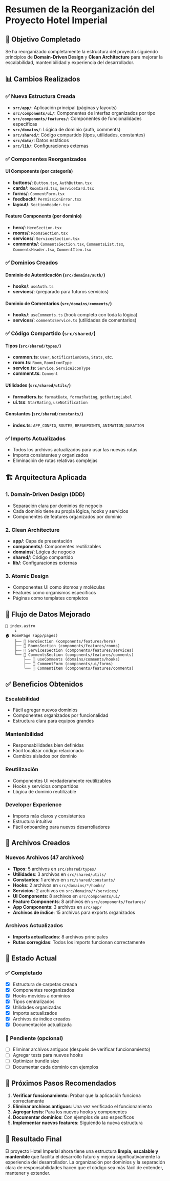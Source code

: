 # Resumen de la Reorganización del Proyecto Hotel Imperial

## 🎯 Objetivo Completado
Se ha reorganizado completamente la estructura del proyecto siguiendo principios de **Domain-Driven Design** y **Clean Architecture** para mejorar la escalabilidad, mantenibilidad y experiencia del desarrollador.

## 📊 Cambios Realizados

### ✅ Nueva Estructura Creada
- **`src/app/`**: Aplicación principal (páginas y layouts)
- **`src/components/ui/`**: Componentes de interfaz organizados por tipo
- **`src/components/features/`**: Componentes de funcionalidades específicas
- **`src/domains/`**: Lógica de dominio (auth, comments)
- **`src/shared/`**: Código compartido (tipos, utilidades, constantes)
- **`src/data/`**: Datos estáticos
- **`src/lib/`**: Configuraciones externas

### ✅ Componentes Reorganizados

#### UI Components (por categoría)
- **buttons/**: `Button.tsx`, `AuthButton.tsx`
- **cards/**: `RoomCard.tsx`, `ServiceCard.tsx`
- **forms/**: `CommentForm.tsx`
- **feedback/**: `PermissionError.tsx`
- **layout/**: `SectionHeader.tsx`

#### Feature Components (por dominio)
- **hero/**: `HeroSection.tsx`
- **rooms/**: `RoomsSection.tsx`
- **services/**: `ServicesSection.tsx`
- **comments/**: `CommentsSection.tsx`, `CommentsList.tsx`, `CommentsHeader.tsx`, `CommentItem.tsx`

### ✅ Dominios Creados

#### Dominio de Autenticación (`src/domains/auth/`)
- **hooks/**: `useAuth.ts`
- **services/**: (preparado para futuros servicios)

#### Dominio de Comentarios (`src/domains/comments/`)
- **hooks/**: `useComments.ts` (hook completo con toda la lógica)
- **services/**: `commentsService.ts` (utilidades de comentarios)

### ✅ Código Compartido (`src/shared/`)

#### Tipos (`src/shared/types/`)
- **common.ts**: `User`, `NotificationData`, `Stats`, etc.
- **room.ts**: `Room`, `RoomIconType`
- **service.ts**: `Service`, `ServiceIconType`
- **comment.ts**: `Comment`

#### Utilidades (`src/shared/utils/`)
- **formatters.ts**: `formatDate`, `formatRating`, `getRatingLabel`
- **ui.tsx**: `StarRating`, `useNotification`

#### Constantes (`src/shared/constants/`)
- **index.ts**: `APP_CONFIG`, `ROUTES`, `BREAKPOINTS`, `ANIMATION_DURATION`

### ✅ Imports Actualizados
- Todos los archivos actualizados para usar las nuevas rutas
- Imports consistentes y organizados
- Eliminación de rutas relativas complejas

## 🏗️ Arquitectura Aplicada

### 1. **Domain-Driven Design (DDD)**
- Separación clara por dominios de negocio
- Cada dominio tiene su propia lógica, hooks y servicios
- Componentes de features organizados por dominio

### 2. **Clean Architecture**
- **app/**: Capa de presentación
- **components/**: Componentes reutilizables
- **domains/**: Lógica de negocio
- **shared/**: Código compartido
- **lib/**: Configuraciones externas

### 3. **Atomic Design**
- Componentes UI como átomos y moléculas
- Features como organismos específicos
- Páginas como templates completos

## 🔄 Flujo de Datos Mejorado

```
📄 index.astro
    ↓
🏠 HomePage (app/pages)
    ├── 🧩 HeroSection (components/features/hero)
    ├── 🧩 RoomsSection (components/features/rooms)
    ├── 🧩 ServicesSection (components/features/services)
    └── 🧩 CommentsSection (components/features/comments)
        ├── 🎯 useComments (domains/comments/hooks)
        ├── 🎨 CommentForm (components/ui/forms)
        └── 🎨 CommentItem (components/features/comments)
```

## ✅ Beneficios Obtenidos

### **Escalabilidad**
- Fácil agregar nuevos dominios
- Componentes organizados por funcionalidad
- Estructura clara para equipos grandes

### **Mantenibilidad**
- Responsabilidades bien definidas
- Fácil localizar código relacionado
- Cambios aislados por dominio

### **Reutilización**
- Componentes UI verdaderamente reutilizables
- Hooks y servicios compartidos
- Lógica de dominio reutilizable

### **Developer Experience**
- Imports más claros y consistentes
- Estructura intuitiva
- Fácil onboarding para nuevos desarrolladores

## 📁 Archivos Creados

### Nuevos Archivos (47 archivos)
- **Tipos**: 5 archivos en `src/shared/types/`
- **Utilidades**: 3 archivos en `src/shared/utils/`
- **Constantes**: 1 archivo en `src/shared/constants/`
- **Hooks**: 2 archivos en `src/domains/*/hooks/`
- **Servicios**: 2 archivos en `src/domains/*/services/`
- **UI Components**: 8 archivos en `src/components/ui/`
- **Feature Components**: 8 archivos en `src/components/features/`
- **App Components**: 3 archivos en `src/app/`
- **Archivos de índice**: 15 archivos para exports organizados

### Archivos Actualizados
- **Imports actualizados**: 8 archivos principales
- **Rutas corregidas**: Todos los imports funcionan correctamente

## 🚀 Estado Actual

### ✅ Completado
- [x] Estructura de carpetas creada
- [x] Componentes reorganizados
- [x] Hooks movidos a dominios
- [x] Tipos centralizados
- [x] Utilidades organizadas
- [x] Imports actualizados
- [x] Archivos de índice creados
- [x] Documentación actualizada

### 🔄 Pendiente (opcional)
- [ ] Eliminar archivos antiguos (después de verificar funcionamiento)
- [ ] Agregar tests para nuevos hooks
- [ ] Optimizar bundle size
- [ ] Documentar cada dominio con ejemplos

## 📝 Próximos Pasos Recomendados

1. **Verificar funcionamiento**: Probar que la aplicación funciona correctamente
2. **Eliminar archivos antiguos**: Una vez verificado el funcionamiento
3. **Agregar tests**: Para los nuevos hooks y componentes
4. **Documentar dominios**: Con ejemplos de uso específicos
5. **Implementar nuevos features**: Siguiendo la nueva estructura

## 🎉 Resultado Final

El proyecto Hotel Imperial ahora tiene una estructura **limpia, escalable y mantenible** que facilita el desarrollo futuro y mejora significativamente la experiencia del desarrollador. La organización por dominios y la separación clara de responsabilidades hacen que el código sea más fácil de entender, mantener y extender.
